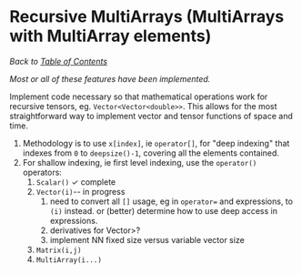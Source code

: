 # Recursive MultiArrays (MultiArrays with MultiArray elements)
_Back to [Table of Contents](../README.md)_

_Most or all of these features have been implemented._

Implement code necessary so that mathematical operations work for recursive tensors, eg. `Vector<Vector<double>>`.  This allows for the most straightforward way to implement vector and tensor functions of space and time.

1. Methodology is to use `x[index]`, ie `operator[]`, for "deep indexing" that indexes from `0` to `deepsize()-1`, covering all the elements contained.  
1. For shallow indexing, ie first level indexing, use the `operator()` operators:
    1. `Scalar()` ✓ complete 
    1. `Vector(i)`-- in progress  
       1. need to convert all `[]` usage, eg in `operator=` and expressions, to `(i)` instead. or (better)  determine how to use deep access in expressions.
       1. derivatives for Vector<Vector><double>>?
       1. implement NN fixed size versus variable vector size
    1. `Matrix(i,j)` 
    1. `MultiArray(i...)`

